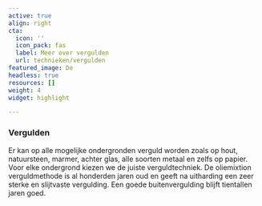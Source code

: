 ```yaml
---
active: true
align: right
cta:
  icon: ''
  icon_pack: fas
  label: Meer over vergulden
  url: technieken/vergulden
featured_image: De
headless: true
resources: []
weight: 4
widget: highlight

---
```



### Vergulden 

Er kan op alle mogelijke ondergronden verguld worden zoals op hout, natuursteen, marmer, achter glas, alle soorten metaal en zelfs op papier. Voor elke ondergrond kiezen we de juiste verguldtechniek. De oliemixtion verguldmethode is al honderden jaren oud en geeft na uitharding een zeer sterke en slijtvaste vergulding. Een goede buitenvergulding blijft tientallen jaren goed.

